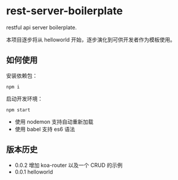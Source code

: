 # rest-server-boilerplate

restful api server boilerplate.

本项目逐步将从 helloworld 开始，逐步演化到可供开发者作为模板使用。

## 如何使用

安装依赖包：

```
npm i
```

启动开发环境：

```
npm start
```

- 使用 nodemon 支持自动重新加载
- 使用 babel 支持 es6 语法

## 版本历史

- 0.0.2 增加 koa-router 以及一个 CRUD 的示例
- 0.0.1 helloworld
